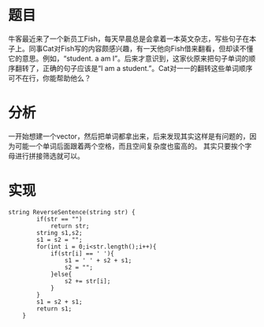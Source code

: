 # 题目
牛客最近来了一个新员工Fish，每天早晨总是会拿着一本英文杂志，写些句子在本子上。同事Cat对Fish写的内容颇感兴趣，有一天他向Fish借来翻看，但却读不懂它的意思。例如，“student. a am I”。后来才意识到，这家伙原来把句子单词的顺序翻转了，正确的句子应该是“I am a student.”。Cat对一一的翻转这些单词顺序可不在行，你能帮助他么？
# 分析
一开始想建一个vector，然后把单词都拿出来，后来发现其实这样是有问题的，因为可能一个单词后面跟着两个空格，而且空间复杂度也蛮高的。
其实只要挨个字母进行拼接筛选就可以。
# 实现
```
string ReverseSentence(string str) {
        if(str == "")
            return str;
        string s1,s2;
        s1 = s2 = "";
        for(int i = 0;i<str.length();i++){
            if(str[i] == ' '){
                s1 = ' ' + s2 + s1;
                s2 = "";
            }else{
                s2 += str[i];
            }
        }
        s1 = s2 + s1;
        return s1;
    }
```